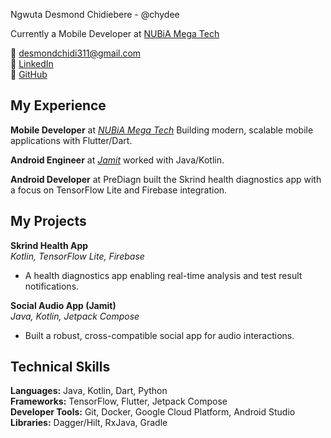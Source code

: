 Ngwuta Desmond Chidiebere - @chydee

Currently a Mobile Developer at [NUBiA Mega Tech](https://nubiatech.co/)

📧 desmondchidi311@gmail.com  
🔗 [LinkedIn](https://linkedin.com/in/ngwuta)  
🐙 [GitHub](https://github.com/chydee)  

## My Experience

**Mobile Developer** at [_NUBiA Mega Tech_](https://nubiatech.co/) Building modern, scalable mobile applications with Flutter/Dart.

**Android Engineer** at [_Jamit_](https://jamit.app/) worked with Java/Kotlin.  

**Android Developer** at PreDiagn built the Skrind health diagnostics app with a focus on TensorFlow Lite and Firebase integration.  

## My Projects

**Skrind Health App**  
*Kotlin, TensorFlow Lite, Firebase*  
- A health diagnostics app enabling real-time analysis and test result notifications.

**Social Audio App (Jamit)**  
*Java, Kotlin, Jetpack Compose*  
- Built a robust, cross-compatible social app for audio interactions.

## Technical Skills

**Languages:** Java, Kotlin, Dart, Python  
**Frameworks:** TensorFlow, Flutter, Jetpack Compose  
**Developer Tools:** Git, Docker, Google Cloud Platform, Android Studio  
**Libraries:** Dagger/Hilt, RxJava, Gradle
